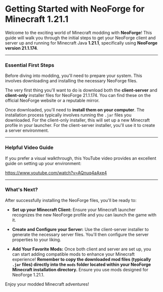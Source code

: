 # Getting Started with NeoForge for Minecraft 1.21.1

Welcome to the exciting world of Minecraft modding with **NeoForge**! This guide will walk you through the initial steps to get your NeoForge client and server up and running for Minecraft Java **1.21.1**, specifically using **NeoForge version 21.1.174**.

---

### Essential First Steps

Before diving into modding, you'll need to prepare your system. This involves downloading and installing the necessary NeoForge files.

The very first thing you'll want to do is download both the **client-server** and **client-only** installer files for NeoForge 21.1.174. You can find these on the official NeoForge website or a reputable mirror.

Once downloaded, you'll need to **install them on your computer**. The installation process typically involves running the `.jar` files you downloaded. For the client-only installer, this will set up a new Minecraft profile in your launcher. For the client-server installer, you'll use it to create a server environment.

---

### Helpful Video Guide

If you prefer a visual walkthrough, this YouTube video provides an excellent guide on setting up your environment:

<https://www.youtube.com/watch?v=AQnuq4aAxe4>

---

### What's Next?

After successfully installing the NeoForge files, you'll be ready to:

* **Set up your Minecraft Client:** Ensure your Minecraft launcher recognizes the new NeoForge profile and you can launch the game with it.

* **Create and Configure your Server:** Use the client-server installer to generate the necessary server files. You'll then configure the server properties to your liking.

* **Add Your Favorite Mods:** Once both client and server are set up, you can start adding compatible mods to enhance your Minecraft experience! **Remember to copy the downloaded mod files (typically `.jar` files) directly into the `mods` folder located within your NeoForge Minecraft installation directory.** Ensure you use mods designed for NeoForge 1.21.1.

Enjoy your modded Minecraft adventures!
